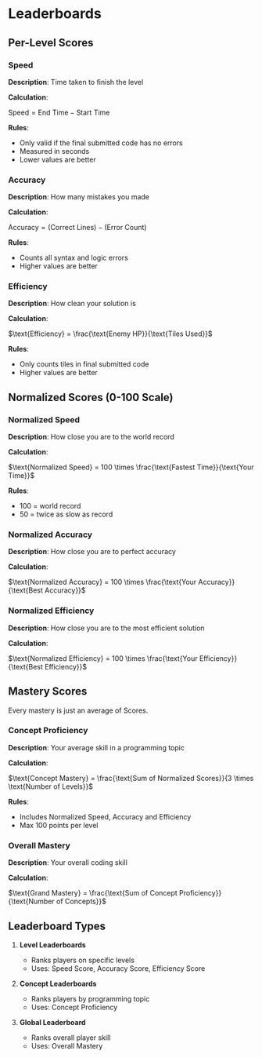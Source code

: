 # Leaderboards

## Per-Level Scores

### Speed

**Description**: Time taken to finish the level

**Calculation**:

$\text{Speed} = \text{End Time} - \text{Start Time}$

**Rules**:

- Only valid if the final submitted code has no errors
- Measured in seconds
- Lower values are better

### Accuracy

**Description**: How many mistakes you made

**Calculation**:

$\text{Accuracy} = (\text{Correct Lines}) - (\text{Error Count})$

**Rules**:

- Counts all syntax and logic errors
- Higher values are better

### Efficiency

**Description**: How clean your solution is

**Calculation**:

$\text{Efficiency} = \frac{\text{Enemy HP}}{\text{Tiles Used}}$

**Rules**:

- Only counts tiles in final submitted code
- Higher values are better

## Normalized Scores (0-100 Scale)

### Normalized Speed

**Description**: How close you are to the world record

**Calculation**:

$\text{Normalized Speed} = 100 \times \frac{\text{Fastest Time}}{\text{Your Time}}$

**Rules**:

- 100 = world record
- 50 = twice as slow as record

### Normalized Accuracy

**Description**: How close you are to perfect accuracy

**Calculation**:

$\text{Normalized Accuracy} = 100 \times \frac{\text{Your Accuracy}}{\text{Best Accuracy}}$

### Normalized Efficiency

**Description**: How close you are to the most efficient solution

**Calculation**:

$\text{Normalized Efficiency} = 100 \times \frac{\text{Your Efficiency}}{\text{Best Efficiency}}$

## Mastery Scores

Every mastery is just an average of Scores.

### Concept Proficiency

**Description**: Your average skill in a programming topic

**Calculation**:

$\text{Concept Mastery} = \frac{\text{Sum of Normalized Scores}}{3 \times \text{Number of Levels}}$

**Rules**:

- Includes Normalized Speed, Accuracy and Efficiency
- Max 100 points per level

### Overall Mastery

**Description**: Your overall coding skill

**Calculation**:

$\text{Grand Mastery} = \frac{\text{Sum of Concept Proficiency}}{\text{Number of Concepts}}$

## Leaderboard Types

1. **Level Leaderboards**
   - Ranks players on specific levels
   - Uses: $\text{Speed Score}$, $\text{Accuracy Score}$, $\text{Efficiency Score}$

2. **Concept Leaderboards**
   - Ranks players by programming topic
   - Uses: $\text{Concept Proficiency}$

3. **Global Leaderboard**
   - Ranks overall player skill
   - Uses: $\text{Overall Mastery}$
